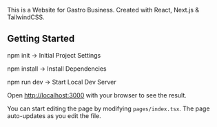 This is a Website for Gastro Business. Created with React, Next.js & TailwindCSS.

## Getting Started

npm init -> Initial Project Settings

npm install -> Install Dependencies

npm run dev -> Start Local Dev Server

Open [http://localhost:3000](http://localhost:3000) with your browser to see the result.

You can start editing the page by modifying `pages/index.tsx`. The page auto-updates as you edit the file.
